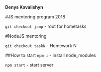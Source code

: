 **Denys Kovalishyn**

#JS mentoring program 2018

`git checkout jsmp` - root for hometasks

#NodeJS mentoring

`git checkout taskN` - Homework N

##How to start
`npm i` - install node_modules

`npm start` - start server 

